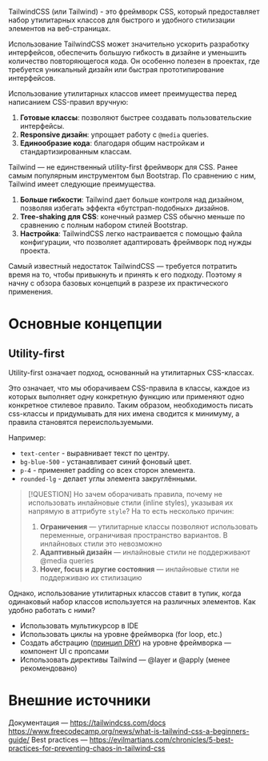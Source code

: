 TailwindCSS (или Tailwind) - это фреймворк CSS, который предоставляет набор утилитарных классов для быстрого и удобного стилизации элементов на веб-страницах.

Использование TailwindCSS может значительно ускорить разработку интерфейсов, обеспечить большую гибкость в дизайне и уменьшить количество повторяющегося кода. Он особенно полезен в проектах, где требуется уникальный дизайн или быстрая прототипирование интерфейсов.

Использование утилитарных классов имеет преимущества перед написанием CSS-правил вручную:

1. **Готовые классы**: позволяют быстрее создавать пользовательские интерфейсы.
2. **Responsive дизайн**: упрощает работу с `@media` queries.
3. **Единообразие кода**: благодаря общим настройкам и стандартизированным классам.

Tailwind — не единственный utility-first фреймворк для CSS. Ранее самым популярным инструментом был Bootstrap. По сравнению с ним, Tailwind имеет следующие преимущества.

1. **Больше гибкости**: Tailwind дает больше контроля над дизайном, позволяя избегать эффекта «бутстрап-подобных» дизайнов.
2. **Tree-shaking для CSS**: конечный размер CSS обычно меньше по сравнению с полным набором стилей Bootstrap.
3. **Настройка**: TailwindCSS легко настраивается с помощью файла конфигурации, что позволяет адаптировать фреймворк под нужды проекта.

Самый известный недостаток TailwindCSS — требуется потратить время на то, чтобы привыкнуть и принять к его подходу. Поэтому я начну с обзора базовых концепций в разрезе их практического применения.

# Основные концепции

## Utility-first

Utility-first означает подход, основанный на утилитарных CSS-классах.

Это означает, что мы оборачиваем CSS-правила в классы, каждое из которых выполняет одну конкретную функцию или применяют одно конкретное стилевое правило. Таким образом, необходимость писать css-классы и придумывать для них имена сводится к минимуму, а правила становятся переиспользуемыми.

Например:
- `text-center` - выравнивает текст по центру.
- `bg-blue-500` - устанавливает синий фоновый цвет.
- `p-4` - применяет padding со всех сторон элемента.
- `rounded-lg` - делает углы элемента закруглёнными.

> [!QUESTION] Но зачем оборачивать правила, почему не использовать инлайновые стили (inline styles), указывая их напрямую в аттрибуте `style`?
> На то есть несколько причин:
> 1. **Ограничения** — утилитарные классы позволяют использовать переменные, ограничивая пространство вариантов. В инлайновых стили это невозможно
> 2. **Адаптивный дизайн** — инлайновые стили не поддерживают @media queries
> 3. **Hover, focus и другие состояния** — инлайновые стили не поддерживаю их стилизацию

Однако, использование утилитарных классов ставит в тупик, когда одинаковый набор классов используется на различных элементов. Как удобно работать с ними?
- Использовать мультикурсор в IDE
- Использовать циклы на уровне фреймворка (for loop, etc.)
- Создать абстрацию ([принцип DRY](https://en.wikipedia.org/wiki/Don%27t_repeat_yourself)) на уровне фреймворка — компонент UI с пропсами
- Использовать директивы Tailwind — @layer и @apply (менее рекомендовано)

# Внешние источники
Документация — https://tailwindcss.com/docs
https://www.freecodecamp.org/news/what-is-tailwind-css-a-beginners-guide/
Best practices — https://evilmartians.com/chronicles/5-best-practices-for-preventing-chaos-in-tailwind-css